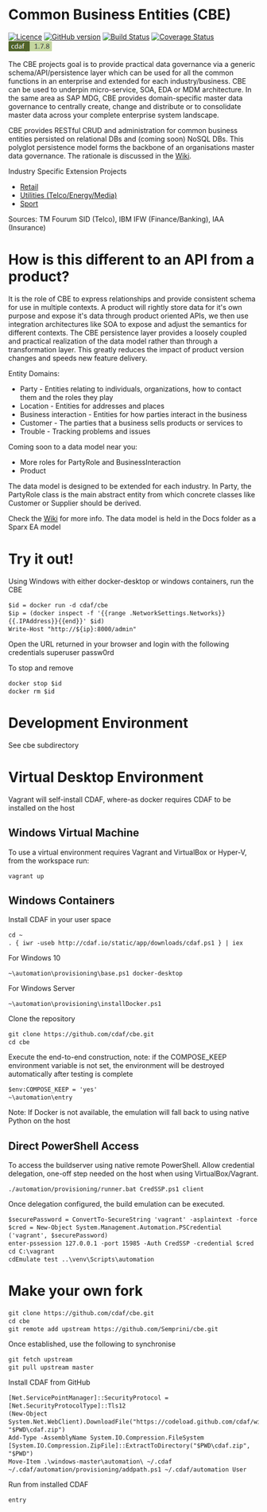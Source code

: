 # Common Business Entities (CBE)

[![Licence](https://img.shields.io/github/license/semprini/cbe.svg)](https://github.com/Semprini/cbe/blob/master/LICENSE)
[![GitHub version](https://badge.fury.io/gh/semprini%2Fcbe.svg)](https://badge.fury.io/gh/semprini%2Fcbe)
[![Build Status](https://img.shields.io/circleci/project/github/Semprini/cbe.svg)](https://circleci.com/gh/Semprini/cbe)
[![Coverage Status](https://coveralls.io/repos/github/Semprini/cbe/badge.svg?branch=master)](https://coveralls.io/github/Semprini/cbe?branch=master)
[![cdaf version](automation/badge.png)](http://cdaf.io)

The CBE projects goal is to provide practical data governance via a generic schema/API/persistence layer which can be used for all the common functions in an enterprise and extended for each industry/business. CBE can be used to underpin micro-service, SOA, EDA or MDM architecture. In the same area as SAP MDG, CBE provides domain-specific master data governance to centrally create, change and distribute or to consolidate master data across your complete enterprise system landscape.

CBE provides RESTful CRUD and administration for common business entities persisted on relational DBs and (coming soon) NoSQL DBs. This polyglot persistence model forms the backbone of an organisations master data governance. The rationale is discussed in the [Wiki](https://github.com/Semprini/cbe/wiki). 

Industry Specific Extension Projects
 - [Retail](https://github.com/Semprini/cbe-retail)
 - [Utilities (Telco/Energy/Media)](https://github.com/Semprini/cbe-utilities)
 - [Sport](https://github.com/Semprini/cbe-sport)

Sources: TM Fourum SID (Telco), IBM IFW (Finance/Banking), IAA (Insurance)

# How is this different to an API from a product?

It is the role of CBE to express relationships and provide consistent schema for use in multiple contexts. A product will rightly store data for it's own purpose and expose it's data through product oriented APIs, we then use integration architectures like SOA to expose and adjust the semantics for different contexts. 
The CBE persistence layer provides a loosely coupled and practical realization of the data model rather than through a transformation layer. This greatly reduces the impact of product version changes and speeds new feature delivery.

Entity Domains:
- Party - Entities relating to individuals, organizations, how to contact them and the roles they play
- Location - Entities for addresses and places
- Business interaction - Entities for how parties interact in the business
- Customer - The parties that a business sells products or services to
- Trouble - Tracking problems and issues

Coming soon to a data model near you:
- More roles for PartyRole and BusinessInteraction
- Product

The data model is designed to be extended for each industry. In Party, the PartyRole class is the main abstract entity from which concrete classes like Customer or Supplier should be derived.

Check the [Wiki](https://github.com/Semprini/cbe/wiki) for more info. The data model is held in the Docs folder as a Sparx EA model

# Try it out!

Using Windows with either docker-desktop or windows containers, run the CBE

    $id = docker run -d cdaf/cbe
    $ip = (docker inspect -f '{{range .NetworkSettings.Networks}}{{.IPAddress}}{{end}}' $id)
    Write-Host "http://${ip}:8000/admin"

Open the URL returned in your browser and login with the following credentials superuser passw0rd

To stop and remove

    docker stop $id
    docker rm $id

# Development Environment

See cbe subdirectory

# Virtual Desktop Environment

Vagrant will self-install CDAF, where-as docker requires CDAF to be installed on the host

## Windows Virtual Machine

To use a virtual environment requires Vagrant and VirtualBox or Hyper-V, from the workspace run:

    vagrant up

## Windows Containers

Install CDAF in your user space

    cd ~
    . { iwr -useb http://cdaf.io/static/app/downloads/cdaf.ps1 } | iex

For Windows 10

    ~\automation\provisioning\base.ps1 docker-desktop

For Windows Server

    ~\automation\provisioning\installDocker.ps1

Clone the repository

    git clone https://github.com/cdaf/cbe.git
    cd cbe

Execute the end-to-end construction, note: if the COMPOSE_KEEP environment variable is not set, the environment will be destroyed automatically after testing is complete

    $env:COMPOSE_KEEP = 'yes'
    ~\automation\entry

Note: If Docker is not available, the emulation will fall back to using native Python on the host

## Direct PowerShell Access

To access the buildserver using native remote PowerShell.
Allow credential delegation, one-off step needed on the host when using VirtualBox/Vagrant. 

    ./automation/provisioning/runner.bat CredSSP.ps1 client

Once delegation configured, the build emulation can be executed.

    $securePassword = ConvertTo-SecureString 'vagrant' -asplaintext -force
    $cred = New-Object System.Management.Automation.PSCredential ('vagrant', $securePassword)
    enter-pssession 127.0.0.1 -port 15985 -Auth CredSSP -credential $cred
    cd C:\vagrant
	cdEmulate test ..\venv\Scripts\automation

# Make your own fork

    git clone https://github.com/cdaf/cbe.git
    cd cbe
    git remote add upstream https://github.com/Semprini/cbe.git

Once established, use the following to synchronise

    git fetch upstream
    git pull upstream master

Install CDAF from GitHub

    [Net.ServicePointManager]::SecurityProtocol = [Net.SecurityProtocolType]::Tls12
    (New-Object System.Net.WebClient).DownloadFile("https://codeload.github.com/cdaf/windows/zip/master", "$PWD\cdaf.zip")
    Add-Type -AssemblyName System.IO.Compression.FileSystem
    [System.IO.Compression.ZipFile]::ExtractToDirectory("$PWD\cdaf.zip", "$PWD")
    Move-Item .\windows-master\automation\ ~/.cdaf
    ~/.cdaf/automation/provisioning/addpath.ps1 ~/.cdaf/automation User

Run from installed CDAF

    entry
